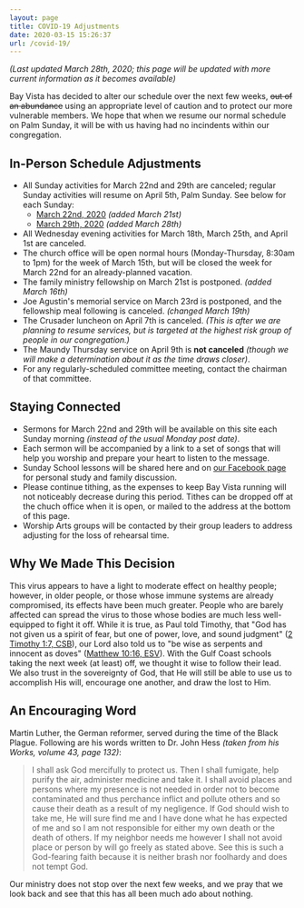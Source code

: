 ```yaml
---
layout: page
title: COVID-19 Adjustments
date: 2020-03-15 15:26:37
url: /covid-19/
---
```

_(Last updated March 28th, 2020; this page will be updated with more current information as it becomes available)_

Bay Vista has decided to alter our schedule over the next few weeks, ~~out of an abundance~~ using an appropriate level of caution and to protect our more vulnerable members. We hope that when we resume our normal schedule on Palm Sunday, it will be with us having had no incindents within our congregation.

## In-Person Schedule Adjustments

- All Sunday activities for March 22nd and 29th are canceled; regular Sunday activities will resume on April 5th, Palm Sunday. See below for each Sunday:
    - [March 22nd, 2020](/covid-19/march-22-2020/) _(added March 21st)_
    - [March 29th, 2020](/covid-19/march-29-2020/) _(added March 28th)_
- All Wednesday evening activities for March 18th, March 25th, and April 1st are canceled.
- The church office will be open normal hours (Monday-Thursday, 8:30am to 1pm) for the week of March 15th, but will be closed the week for March 22nd for an already-planned vacation.
- The family ministry fellowship on March 21st is postponed. _(added March 16th)_
- Joe Agustin's memorial service on March 23rd is postponed, and the fellowship meal following is canceled. _(changed March 19th)_
- The Crusader luncheon on April 7th is canceled. _(This is after we are planning to resume services, but is targeted at the highest risk group of people in our congregation.)_
- The Maundy Thursday service on April 9th is **not canceled** _(though we will make a determination about it as the time draws closer)_.
- For any regularly-scheduled committee meeting, contact the chairman of that committee.

## Staying Connected

- Sermons for March 22nd and 29th will be available on this site each Sunday morning _(instead of the usual Monday post date)_.
- Each sermon will be accompanied by a link to a set of songs that will help you worship and prepare your heart to listen to the message.
- Sunday School lessons will be shared here and on [our Facebook page](https://www.facebook.com/groups/68059906209/) for personal study and family discussion.
- Please continue tithing, as the expenses to keep Bay Vista running will not noticeably decrease during this period. Tithes can be dropped off at the chuch office when it is open, or mailed to the address at the bottom of this page.
- Worship Arts groups will be contacted by their group leaders to address adjusting for the loss of rehearsal time.

## Why We Made This Decision

This virus appears to have a light to moderate effect on healthy people; however, in older people, or those whose immune systems are already compromised, its effects have been much greater. People who are barely affected can spread the virus to those whose bodies are much less well-equipped to fight it off. While it is true, as Paul told Timothy, that "God has not given us a spirit of fear, but one of power, love, and sound judgment" ([2 Timothy 1:7, CSB][2ti1-7]), our Lord also told us to "be wise as serpents and innocent as doves" ([Matthew 10:16, ESV][ma10-16]). With the Gulf Coast schools taking the next week (at least) off, we thought it wise to follow their lead. We also trust in the sovereignty of God, that He will still be able to use us to accomplish His will, encourage one another, and draw the lost to Him.

## An Encouraging Word

Martin Luther, the German reformer, served during the time of the Black Plague. Following are his words written to Dr. John Hess _(taken from his Works, volume 43, page 132)_:

> I shall ask God mercifully to protect us. Then I shall fumigate, help purify the air, administer medicine and take it. I shall avoid places and persons where my presence is not needed in order not to become contaminated and thus perchance inflict and pollute others and so cause their death as a result of my negligence. If God should wish to take me, He will sure find me and I have done what he has expected of me and so I am not responsible for either my own death or the death of others. If my neighbor needs me however I shall not avoid place or person by will go freely as stated above. See this is such a God-fearing faith because it is neither brash nor foolhardy and does not tempt God.

Our ministry does not stop over the next few weeks, and we pray that we look back and see that this has all been much ado about nothing.


[2ti1-7]: https://www.biblegateway.com/passage/?search=2+Timothy+1%3A7&version=CSB
[ma10-16]: https://www.biblegateway.com/passage/?search=Matthew+10%3A16&version=ESV
